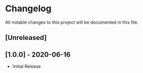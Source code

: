 # Changelog
All notable changes to this project will be documented in this file.

## [Unreleased]

## [1.0.0] - 2020-06-16
- Initial Release
